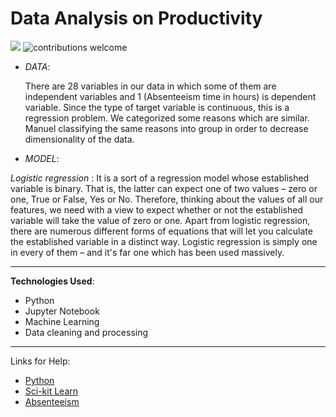 # Data Analysis on Productivity
![](https://img.shields.io/github/repo-size/itsvinayak/user_login_and_register.svg?label=Repo%20size&style=flat-square)&nbsp;![contributions welcome](https://img.shields.io/static/v1.svg?label=Contributions&message=Welcome&color=0059b3&style=flat-square)&nbsp;


* _DATA_: 

    There are 28 variables in our data in which some of them are independent variables and 1 (Absenteeism time in hours) is dependent variable. Since the type of target variable is continuous, this is a regression problem. We categorized some reasons which are similar. Manuel classifying the same reasons into group in order to decrease dimensionality of the data.
    


* _MODEL_:


*Logistic regression* : It is a sort of a regression model whose established variable is binary. That is, the latter can expect one of  two values – zero or one,  True or False, Yes or No. Therefore, thinking about the values of all our features, we need with a view to expect whether or not the established variable will take the value of zero or one. Apart from logistic regression, there are numerous different forms of equations that will let you calculate the established variable in a distinct way. Logistic regression is simply one in every of them – and it's far one which has been used massively.

---

__Technologies Used__:

* Python
* Jupyter Notebook
* Machine Learning
* Data cleaning and processing



---
Links for Help:


* [Python](https://www.python.org/)
* [Sci-kit Learn](https://scikit-learn.org/stable/)
* [Absenteeism](https://www.betterteam.com/what-is-absenteeism)



